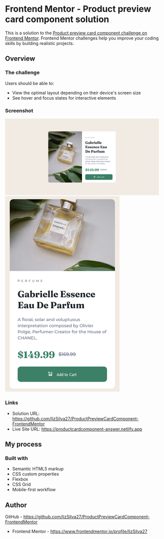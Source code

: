 # Frontend Mentor - Product preview card component solution

This is a solution to the [Product preview card component challenge on Frontend Mentor](https://www.frontendmentor.io/challenges/product-preview-card-component-GO7UmttRfa). Frontend Mentor challenges help you improve your coding skills by building realistic projects. 

## Overview

### The challenge

Users should be able to:

- View the optimal layout depending on their device's screen size
- See hover and focus states for interactive elements

### Screenshot

![](design/viewDesktop.png)
![](design/viewMobile.png)

### Links

- Solution URL: https://github.com/lizSilva27/ProductPreviewCardComponent-FrontendMentor
- Live Site URL:  https://productcardcomponent-answer.netlify.app
## My process

### Built with

- Semantic HTML5 markup
- CSS custom properties
- Flexbox
- CSS Grid
- Mobile-first workflow
## Author

GitHub - https://github.com/lizSilva27/ProductPreviewCardComponent-FrontendMentor
- Frontend Mentor - https://www.frontendmentor.io/profile/lizSilva27
